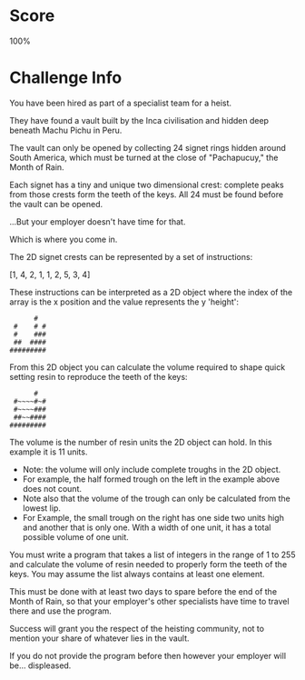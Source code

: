 # Score
100%

# Challenge Info

You have been hired as part of a specialist team for a heist.

They have found a vault built by the Inca civilisation and hidden deep beneath Machu Pichu in Peru.

The vault can only be opened by collecting 24 signet rings hidden around South America, which must be turned at the close of "Pachapucuy," the Month of Rain.

Each signet has a tiny and unique two dimensional crest: complete peaks from those crests form the teeth of the keys. All 24 must be found before the vault can be opened.

...But your employer doesn't have time for that.

Which is where you come in.

The 2D signet crests can be represented by a set of instructions:

[1, 4, 2, 1, 1, 2, 5, 3, 4]

These instructions can be interpreted as a 2D object where the index of the array is the x position and the value represents the y 'height':

```
      #  
 #    # #
 #    ###
 ##  ####
#########
```

From this 2D object you can calculate the volume required to shape quick setting resin to reproduce the teeth of the keys:
```
      #  
 #~~~~#~#
 #~~~~###
 ##~~####
#########
```

The volume is the number of resin units the 2D object can hold. In this example it is 11 units.
* Note: the volume will only include complete troughs in the 2D object.
* For example, the half formed trough on the left in the example above does not count.
* Note also that the volume of the trough can only be calculated from the lowest lip.
* For Example, the small trough on the right has one side two units high and another that is only one. With a width of one unit, it has a total possible volume of one unit.

You must write a program that takes a list of integers in the range of 1 to 255 and calculate the volume of resin needed to properly form the teeth of the keys. You may assume the list always contains at least one element.

This must be done with at least two days to spare before the end of the Month of Rain, so that your employer's other specialists have time to travel there and use the program.

Success will grant you the respect of the heisting community, not to mention your share of whatever lies in the vault.

If you do not provide the program before then however your employer will be... displeased.
